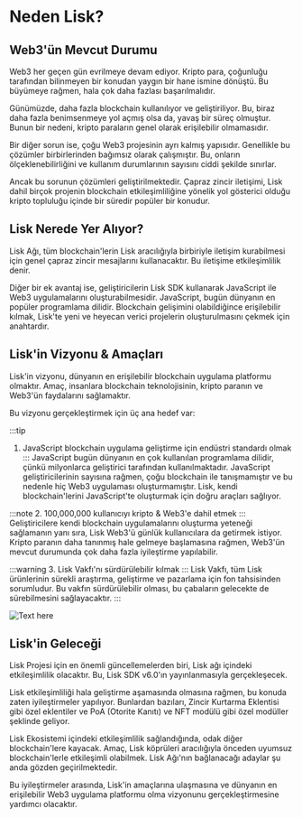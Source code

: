 # Neden Lisk?

## Web3'ün Mevcut Durumu
Web3 her geçen gün evrilmeye devam ediyor. Kripto para, çoğunluğu tarafından bilinmeyen bir konudan yaygın bir hane ismine dönüştü. Bu büyümeye rağmen, hala çok daha fazlası başarılmalıdır.

Günümüzde, daha fazla blockchain kullanılıyor ve geliştiriliyor. Bu, biraz daha fazla benimsenmeye yol açmış olsa da, yavaş bir süreç olmuştur. Bunun bir nedeni, kripto paraların genel olarak erişilebilir olmamasıdır.

Bir diğer sorun ise, çoğu Web3 projesinin ayrı kalmış yapısıdır. Genellikle bu çözümler birbirlerinden bağımsız olarak çalışmıştır. Bu, onların ölçeklenebilirliğini ve kullanım durumlarının sayısını ciddi şekilde sınırlar.

Ancak bu sorunun çözümleri geliştirilmektedir. Çapraz zincir iletişimi, Lisk dahil birçok projenin blockchain etkileşimliliğine yönelik yol gösterici olduğu kripto topluluğu içinde bir süredir popüler bir konudur.

## Lisk Nerede Yer Alıyor?
Lisk Ağı, tüm blockchain'lerin Lisk aracılığıyla birbiriyle iletişim kurabilmesi için genel çapraz zincir mesajlarını kullanacaktır. Bu iletişime etkileşimlilik denir.

Diğer bir ek avantaj ise, geliştiricilerin Lisk SDK kullanarak JavaScript ile Web3 uygulamalarını oluşturabilmesidir. JavaScript, bugün dünyanın en popüler programlama dilidir. Blockchain gelişimini olabildiğince erişilebilir kılmak, Lisk'te yeni ve heyecan verici projelerin oluşturulmasını çekmek için anahtardır.

## Lisk'in Vizyonu & Amaçları
Lisk'in vizyonu, dünyanın en erişilebilir blockchain uygulama platformu olmaktır. Amaç, insanlara blockchain teknolojisinin, kripto paranın ve Web3'ün faydalarını sağlamaktır.

Bu vizyonu gerçekleştirmek için üç ana hedef var:

:::tip
1. JavaScript blockchain uygulama geliştirme için endüstri standardı olmak
:::
JavaScript bugün dünyanın en çok kullanılan programlama dilidir, çünkü milyonlarca geliştirici tarafından kullanılmaktadır. JavaScript geliştiricilerinin sayısına rağmen, çoğu blockchain ile tanışmamıştır ve bu nedenle hiç Web3 uygulaması oluşturmamıştır. Lisk, kendi blockchain'lerini JavaScript'te oluşturmak için doğru araçları sağlıyor.

:::note
2. 100,000,000 kullanıcıyı kripto & Web3'e dahil etmek
:::
Geliştiricilere kendi blockchain uygulamalarını oluşturma yeteneği sağlamanın yanı sıra, Lisk Web3'ü günlük kullanıcılara da getirmek istiyor. Kripto paranın daha tanınmış hale gelmeye başlamasına rağmen, Web3'ün mevcut durumunda çok daha fazla iyileştirme yapılabilir.

:::warning
3. Lisk Vakfı'nı sürdürülebilir kılmak
:::
Lisk Vakfı, tüm Lisk ürünlerinin sürekli araştırma, geliştirme ve pazarlama için fon tahsisinden sorumludur. Bu vakfın sürdürülebilir olması, bu çabaların gelecekte de sürebilmesini sağlayacaktır.
:::

![Text here](https://res.cloudinary.com/marionott/image/upload/v1663059166/Why_Lisk_2x_ed9b10993e.png?auto=compress,format&fit=max&w=1940&q=80)

## Lisk'in Geleceği
Lisk Projesi için en önemli güncellemelerden biri, Lisk ağı içindeki etkileşimlilik olacaktır. Bu, Lisk SDK v6.0'ın yayınlanmasıyla gerçekleşecek.

Lisk etkileşimliliği hala geliştirme aşamasında olmasına rağmen, bu konuda zaten iyileştirmeler yapılıyor. Bunlardan bazıları, Zincir Kurtarma Eklentisi gibi özel eklentiler ve PoA (Otorite Kanıtı) ve NFT modülü gibi özel modüller şeklinde geliyor.

Lisk Ekosistemi içindeki etkileşimlilik sağlandığında, odak diğer blockchain'lere kayacak. Amaç, Lisk köprüleri aracılığıyla önceden uyumsuz blockchain'lerle etkileşimli olabilmek. Lisk Ağı'nın bağlanacağı adaylar şu anda gözden geçirilmektedir.

Bu iyileştirmeler arasında, Lisk'in amaçlarına ulaşmasına ve dünyanın en erişilebilir Web3 uygulama platformu olma vizyonunu gerçekleştirmesine yardımcı olacaktır.
